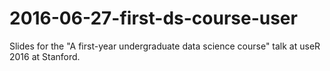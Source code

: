 # 2016-06-27-first-ds-course-user

Slides for the "A first-year undergraduate data science course" talk at useR 2016 at Stanford.

